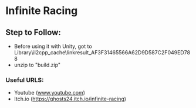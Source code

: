 # Infinite Racing
 
## Step to Follow:
- Before using it with Unity, got to Library\il2cpp_cache\linkresult_AF3F31465566A62D9D587C2F049ED788
- unzip to "build.zip"

### Useful URLS:
- Youtube (www.youtube.com)
- Itch.io (https://ghosts24.itch.io/infinite-racing)